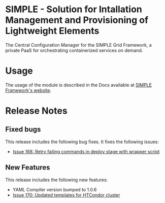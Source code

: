 
# SIMPLE - Solution for Intallation Management and Provisioning of Lightweight Elements

The Central Configuration Manager for the SIMPLE Grid Framework, a private PaaS for orchestrating containerized services on demand.

# Usage
The usage of the module is described in the Docs available at [SIMPLE Framework's website](https://simple-framework.github.io/docs/deployment_guide_htcondor).

# Release Notes

## Fixed bugs
This release includes the following bug fixes. It fixes the following issues:
- [Issue 168: Retry failing commands in deploy stage with wrapper script](https://github.com/WLCG-Lightweight-Sites/simple_grid_puppet_module/issues/168)

## New Features
This release includes the following new features:
- YAML Compiler version bumped to 1.0.6
- [Issue 170: Updated templates for HTCondor cluster](https://github.com/WLCG-Lightweight-Sites/simple_grid_puppet_module/issues/170)





